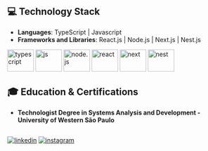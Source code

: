 ## 💻 Technology Stack
- **Languages**: TypeScript | Javascript
- **Frameworks and Libraries**: React.js | Node.js | Next.js | Nest.js
<div>
  <img alt="typescript" height="50" width="60" src="https://cdn.jsdelivr.net/gh/devicons/devicon/icons/typescript/typescript-original.svg" />
  <img alt="js" height="50" width="60" src="https://cdn.jsdelivr.net/gh/devicons/devicon@latest/icons/javascript/javascript-original.svg" />
  <img alt="node.js" height="50" width="60" src="https://cdn.jsdelivr.net/gh/devicons/devicon@latest/icons/nodejs/nodejs-plain-wordmark.svg" />        
  <img alt="react" height="50" width="60" src="https://cdn.jsdelivr.net/gh/devicons/devicon@latest/icons/react/react-original-wordmark.svg" />
  <img alt="next" height="50" width="60" src="https://cdn.jsdelivr.net/gh/devicons/devicon@latest/icons/nextjs/nextjs-original.svg" />
  <img alt="nest" height="50" width="60" src="https://cdn.jsdelivr.net/gh/devicons/devicon@latest/icons/nestjs/nestjs-original.svg" />
</div>

## 🎓 Education & Certifications
- **Technologist Degree in Systems Analysis and Development - University of Western São Paulo**

##
  <a href="https://www.linkedin.com/in/eduardo-rossetti/" target="_blank"><img alt="linkedin" src="https://img.shields.io/badge/LinkedIn-0077B5?style=for-the-badge&logo=linkedin&logoColor=white"></a>
  <a href="https://www.instagram.com/eduardorossetti.sm/" target="_blank"><img alt="instagram" src="https://img.shields.io/badge/Instagram-E4405F?style=for-the-badge&logo=instagram&logoColor=white"></a>

